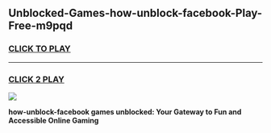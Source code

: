 
## Unblocked-Games-how-unblock-facebook-Play-Free-m9pqd
<h3>
<a href="https://premium76.site?title=how-unblock-facebook&ref=23A">CLICK TO PLAY</a></h3>
<hr>

<h3>
<a href="https://premium76.site?title=how-unblock-facebook&ref=23A">CLICK 2 PLAY</a>
  
</h3>

<a href="https://premium76.site?title=how-unblock-facebook&ref=23A"><img src="https://clearcache.store/games.png"></a>


**how-unblock-facebook games unblocked: Your Gateway to Fun and Accessible Online Gaming**
